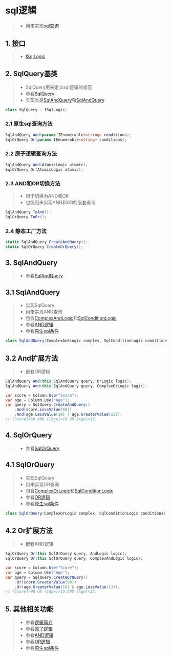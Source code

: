 # sql逻辑
>* 用来实现[sql查询](../sqlquery/index.md)

## 1. 接口
>* [ISqlLogic](xref:ShadowSql.Logics.ISqlLogic)

## 2. SqlQuery基类
>* SqlQuery用来定义sql逻辑的规范
>* 参看[SqlQuery](xref:ShadowSql.Queries.SqlQuery)
>* 实现类是[SqlAndQuery](xref:ShadowSql.Queries.SqlAndQuery)和[SqlAndQuery](xref:ShadowSql.Queries.SqlOrQuery)
~~~csharp
class SqlQuery : ISqlLogic;
~~~

### 2.1 原生sql查询方法
~~~csharp
SqlAndQuery And(params IEnumerable<string> conditions);
SqlOrQuery Or(params IEnumerable<string> conditions);
~~~

### 2.2 原子逻辑查询方法
~~~csharp
SqlAndQuery And(AtomicLogic atomic);
SqlOrQuery Or(AtomicLogic atomic);
~~~

### 2.3 AND和OR切换方法
>* 用于切换为AND或OR
>* 也能用来实现AND和OR的嵌套查询
~~~csharp
SqlAndQuery ToAnd();
SqlOrQuery ToOr();
~~~
### 2.4 静态工厂方法
~~~csharp
static SqlAndQuery CreateAndQuery();
static SqlOrQuery CreateOrQuery();
~~~

## 3. SqlAndQuery
>* 参看[SqlAndQuery](xref:ShadowSql.Queries.SqlAndQuery)
## 3.1 SqlAndQuery
>* 实现SqlQuery
>* 用来实现AND查询
>* 包含[ComplexAndLogic](xref:ShadowSql.Logics.ComplexAndLogic)和[SqlConditionLogic](xref:ShadowSql.Logics.SqlConditionLogic)
>* 参看[AND逻辑](./and.md)
>* 参看[原生sql条件](./condition.md)

~~~csharp
class SqlAndQuery(ComplexAndLogic complex, SqlConditionLogic conditions) : SqlQuery, ISqlLogic;
~~~

## 3.2 And扩展方法
>* 嵌套OR逻辑
~~~csharp
SqlAndQuery And(this SqlAndQuery query, OrLogic logic);
SqlAndQuery And(this SqlAndQuery query, ComplexOrLogic logic);
~~~
~~~csharp
var score = Column.Use("Score");
var age = Column.Use("Age");
var query = SqlQuery.CreateAndQuery()
    .And(score.LessValue(60))
    .And(age.LessValue(10) | age.GreaterValue(15));
// [Score]<60 AND ([Age]<10 OR [Age]>15)
~~~

## 4. SqlOrQuery
>* 参看[SqlOrQuery](xref:ShadowSql.Queries.SqlOrQuery)
## 4.1 SqlOrQuery
>* 实现SqlQuery
>* 用来实现OR查询
>* 包含[ComplexOrLogic](xref:ShadowSql.Logics.ComplexOrLogic)和[SqlConditionLogic](xref:ShadowSql.Logics.SqlConditionLogic)
>* 参看[OR逻辑](./or.md)
>* 参看[原生sql条件](./condition.md)

~~~csharp
class SqlOrQuery(ComplexOrLogic complex, SqlConditionLogic conditions) : SqlQuery, ISqlLogic;
~~~

## 4.2 Or扩展方法
>* 嵌套AND逻辑
~~~csharp
SqlOrQuery Or(this SqlOrQuery query, AndLogic logic);
SqlOrQuery Or(this SqlOrQuery query, ComplexAndLogic logic);
~~~
~~~csharp
var score = Column.Use("Score");
var age = Column.Use("Age");
var query = SqlQuery.CreateOrQuery()
    .Or(score.GreaterValue(90))
    .Or(age.GreaterValue(10) & age.LessValue(13));
// [Score]>90 OR ([Age]>10 AND [Age]<13)
~~~

## 5. 其他相关功能
>* 参看[逻辑简介](./index.md)
>* 参看[原子逻辑](./atomic.md)
>* 参看[AND逻辑](./and.md)
>* 参看[OR逻辑](./or.md)
>* 参看[原生sql条件](./condition.md)